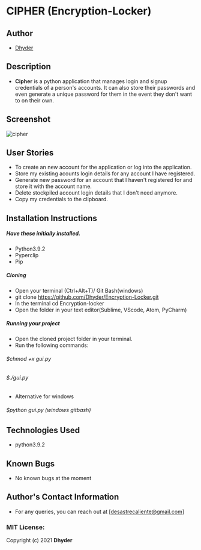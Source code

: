 # CIPHER (Encryption-Locker)
## Author
* [Dhyder](https://github.com/Dhyder)
## Description 
* **Cipher** is a python application that manages login and signup credentials of a person's accounts. It can also store their passwords and even generate a unique password for them in the event they don't want to on their own.
## Screenshot
![cipher](https://user-images.githubusercontent.com/86789832/138736556-d7c1e138-a3db-47fe-a372-b1d69b167b19.jpg)
## User Stories
* To create an new account for the application or log into the application.
* Store my existing acounts login details for any account I have registered.
* Generate new password for an account that I haven't registered for and store it with the account name.
* Delete stockpiled account login details that I don't need anymore.
* Copy my credentials to the clipboard.
## Installation Instructions
##### Have these initially installed.
* Python3.9.2
* Pyperclip
* Pip
##### Cloning
- Open your terminal (Ctrl+Alt+T)/ Git Bash(windows)
- git clone https://github.com/Dhyder/Encryption-Locker.git
- In the  terminal cd Encryption-locker
- Open the folder in your text editor(Sublime, VScode, Atom, PyCharm)
##### Running your project
* Open the cloned project folder in your terminal.
* Run the following commands:
###### $chmod +x gui.py
###### $./gui.py
- Alternative for windows         
###### $python gui.py (windows gitbash)
## Technologies Used
* python3.9.2
## Known Bugs
* No known bugs at the moment
## Author's Contact Information
* For any queries, you can reach out at [desastrecaliente@gmail.com]

### MIT License:
Copyright (c) 2021 **Dhyder**

